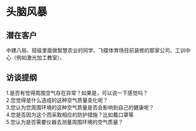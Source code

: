 # 头脑风暴
## 潜在客户
中建八局、班级里面做智慧农业的同学、飞碟体育场目前装修的那家公司、工训中心（例如激光加工教室）、
## 访谈提纲
1.是否有觉得周围空气存在异常？如果是，可以说一下感觉吗？<br/>
2.您觉得是什么造成的这种空气质量变化呢？<br/>
3.您认为您周围环境的这种空气质量是否会影响到自己的健康呢？<br/>
4.您是否因为这个而采取相应的防护措施？比如戴口罩等<br/>
5.您认为是否需要仪器去测量周围环境的空气质量？<br/>
